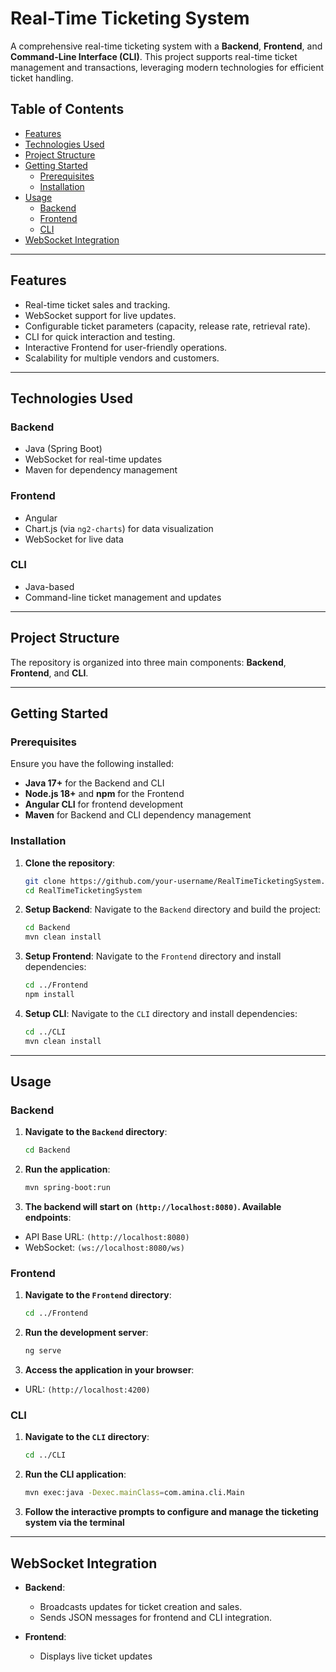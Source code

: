 # Real-Time Ticketing System

A comprehensive real-time ticketing system with a **Backend**, **Frontend**, and **Command-Line Interface (CLI)**. This project supports real-time ticket management and transactions, leveraging modern technologies for efficient ticket handling.

## Table of Contents

- [Features](#features)
- [Technologies Used](#technologies-used)
- [Project Structure](#project-structure)
- [Getting Started](#getting-started)
  - [Prerequisites](#prerequisites)
  - [Installation](#installation)
- [Usage](#usage)
  - [Backend](#backend)
  - [Frontend](#frontend)
  - [CLI](#cli)
- [WebSocket Integration](#websocket-integration)

---

## Features

- Real-time ticket sales and tracking.
- WebSocket support for live updates.
- Configurable ticket parameters (capacity, release rate, retrieval rate).
- CLI for quick interaction and testing.
- Interactive Frontend for user-friendly operations.
- Scalability for multiple vendors and customers.

---

## Technologies Used

### Backend
- Java (Spring Boot)
- WebSocket for real-time updates
- Maven for dependency management

### Frontend
- Angular
- Chart.js (via `ng2-charts`) for data visualization
- WebSocket for live data

### CLI
- Java-based
- Command-line ticket management and updates

---

## Project Structure

The repository is organized into three main components: **Backend**, **Frontend**, and **CLI**.

---

## Getting Started
### Prerequisites

Ensure you have the following installed:
- **Java 17+** for the Backend and CLI
- **Node.js 18+** and **npm** for the Frontend
- **Angular CLI** for frontend development
- **Maven** for Backend and CLI dependency management

### Installation

1. **Clone the repository**:
   ```bash
   git clone https://github.com/your-username/RealTimeTicketingSystem.git
   cd RealTimeTicketingSystem
   
2. **Setup Backend**:
   Navigate to the `Backend` directory and build the project:
   ```bash
   cd Backend
   mvn clean install
   
3. **Setup Frontend**:
   Navigate to the `Frontend` directory and install dependencies:
   ```bash
   cd ../Frontend
   npm install

4. **Setup CLI**:
   Navigate to the `CLI` directory and install dependencies:
   ```bash
   cd ../CLI
   mvn clean install
   
---

## Usage

### Backend

1. **Navigate to the `Backend` directory**:
   ```bash
   cd Backend
   
2. **Run the application**:
   ```bash
   mvn spring-boot:run

3. **The backend will start on `(http://localhost:8080)`. Available endpoints**:
- API Base URL: `(http://localhost:8080)`
- WebSocket: `(ws://localhost:8080/ws)`


### Frontend

1. **Navigate to the `Frontend` directory**:
   ```bash
   cd ../Frontend
   
2. **Run the development server**:
   ```bash
   ng serve

3. **Access the application in your browser**:
- URL: `(http://localhost:4200)`


### CLI

1. **Navigate to the `CLI` directory**:
   ```bash
   cd ../CLI
   
2. **Run the CLI application**:
   ```bash
   mvn exec:java -Dexec.mainClass=com.amina.cli.Main
   
3. **Follow the interactive prompts to configure and manage the ticketing system via the terminal**

---

## WebSocket Integration

- **Backend**:
  - Broadcasts updates for ticket creation and sales.
  - Sends JSON messages for frontend and CLI integration.
    
- **Frontend**:
  - Displays live ticket updates 


